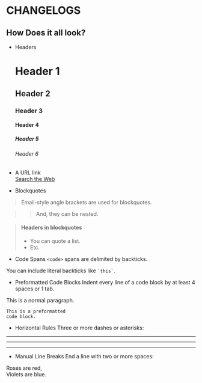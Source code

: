 # CHANGELOGS #

## How Does it all look? ##
* Headers
  # Header 1 #

  ## Header 2 ##

  ### Header 3 ###

  #### Header 4 ####

  ##### Header 5 #####

  ###### Header 6

* A URL link  
  [Search the Web](http://www.google.com/ "Title=Google")

* Blockquotes
> Email-style angle brackets
> are used for blockquotes.

> > And, they can be nested.

> #### Headers in blockquotes
> 
> * You can quote a list.
> * Etc.

* Code Spans
`<code>` spans are delimited
by backticks.

You can include literal backticks
like `` `this` ``.

* Preformatted Code Blocks
Indent every line of a code block by at least 4 spaces or 1 tab.

This is a normal paragraph.

    This is a preformatted
    code block.

* Horizontal Rules
Three or more dashes or asterisks:

---

* * *

- - - - 

* Manual Line Breaks
End a line with two or more spaces:

Roses are red,   
Violets are blue.
